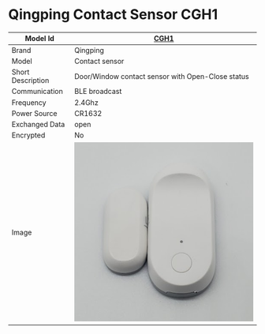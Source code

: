 # Qingping Contact Sensor CGH1

|Model Id|[CGH1](https://github.com/theengs/decoder/blob/development/src/devices/CGH1_json.h)|
|-|-|
|Brand|Qingping|
|Model|Contact sensor|
|Short Description|Door/Window contact sensor with Open-Close status|
|Communication|BLE broadcast|
|Frequency|2.4Ghz|
|Power Source|CR1632|
|Exchanged Data|open|
|Encrypted|No|
|Image|![CGH1](./../img/CGH1.png)|

